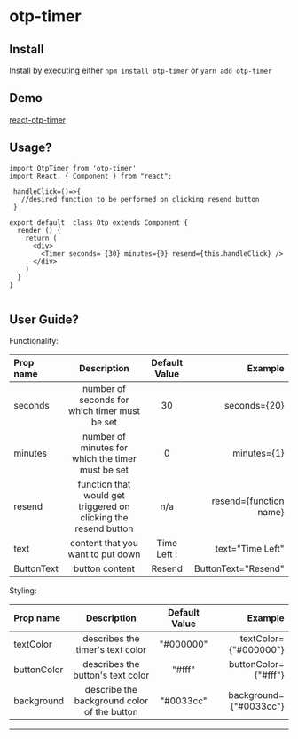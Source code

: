# otp-timer

## Install

Install by executing either `npm install otp-timer` or `yarn add otp-timer`

## Demo

[react-otp-timer](https://react-otp-timer.herokuapp.com/ "react-otp-timer")

## Usage?

```
import OtpTimer from 'otp-timer'
import React, { Component } from "react";

 handleClick=()=>{
   //desired function to be performed on clicking resend button
 }

export default  class Otp extends Component {
  render () {
    return (
      <div>
        <Timer seconds= {30} minutes={0} resend={this.handleClick} />
      </div>
    )
  }
}


```

## User Guide?

Functionality:

| Prop name  |                           Description                           | Default Value |                Example |
| :--------- | :-------------------------------------------------------------: | :-----------: | ---------------------: |
| seconds    |          number of seconds for which timer must be set          |      30       |           seconds={20} |
| minutes    |        number of minutes for which the timer must be set        |       0       |            minutes={1} |
| resend     | function that would get triggered on clicking the resend button |      n/a      | resend={function name} |
| text       |                content that you want to put down                |  Time Left :  |       text="Time Left" |
| ButtonText |                         button content                          |    Resend     |    ButtonText="Resend" |

Styling:

| Prop name   |                 Description                 | Default Value |                Example |
| :---------- | :-----------------------------------------: | :-----------: | ---------------------: |
| textColor   |      describes the timer's text color       |   "#000000"   |  textColor={"#000000"} |
| buttonColor |      describes the button's text color      |    "#fff"     |   buttonColor={"#fff"} |
| background  | describe the background color of the button |   "#0033cc"   | background={"#0033cc"} |

---